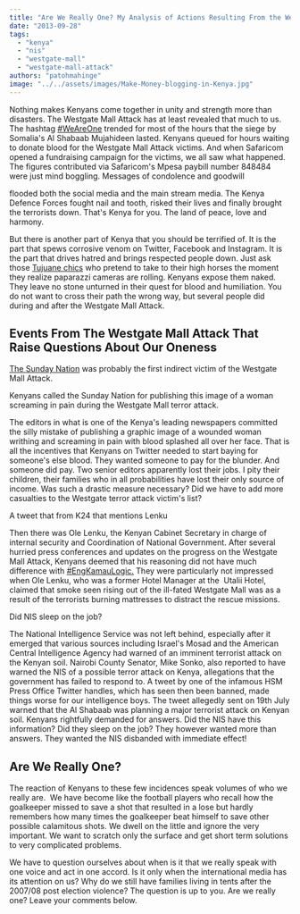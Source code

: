 ```yaml
---
title: "Are We Really One? My Analysis of Actions Resulting From the Westgate Mall Attack"
date: "2013-09-28"
tags: 
  - "kenya"
  - "nis"
  - "westgate-mall"
  - "westgate-mall-attack"
authors: "patohmahinge"
image: "../../assets/images/Make-Money-blogging-in-Kenya.jpg"
---
```


Nothing makes Kenyans come together in unity and strength more than disasters. The Westgate Mall Attack has at least revealed that much to us. The hashtag [#WeAreOne](https://mahinge.com/wp-content/uploads/2013/09/search?q=%23WeAreOne&src=tyah&f=realtime "Westgate Mall Attack") trended for most of the hours that the<!--more--> siege by Somalia's Al Shabaab Mujahideen lasted. Kenyans queued for hours waiting to donate blood for the Westgate Mall Attack victims. And when Safaricom opened a fundraising campaign for the victims, we all saw what happened. The figures contributed via Safaricom's Mpesa paybill number 848484 were just mind boggling. Messages of condolence and goodwill

flooded both the social media and the main stream media. The Kenya Defence Forces fought nail and tooth, risked their lives and finally brought the terrorists down. That's Kenya for you. The land of peace, love and harmony.

But there is another part of Kenya that you should be terrified of. It is the part that spews corrosive venom on Twitter, Facebook and Instagram. It is the part that drives hatred and brings respected people down. Just ask those [Tujuane chics](https://mahinge.com/wp-content/uploads/2013/09/-tujuane "Westgate Mall Attack") who pretend to take to their high horses the moment they realize paparazzi cameras are rolling. Kenyans expose them naked. They leave no stone unturned in their quest for blood and humiliation. You do not want to cross their path the wrong way, but several people did during and after the Westgate Mall Attack.

## Events From The Westgate Mall Attack That Raise Questions About Our Oneness

[The Sunday Nation](https://mahinge.com/wp-content/uploads/2013/09/www.nation.co.ke "Westgate Mall Attack") was probably the first indirect victim of the Westgate Mall Attack.

Kenyans called the Sunday Nation for publishing this image of a woman screaming in pain during the Westgate Mall terror attack.

The editors in what is one of the Kenya's leading newspapers committed the silly mistake of publishing a graphic image of a wounded woman writhing and screaming in pain with blood splashed all over her face. That is all the incentives that Kenyans on Twitter needed to start baying for someone's else blood. They wanted someone to pay for the blunder. And someone did pay. Two senior editors apparently lost their jobs. I pity their children, their families who in all probabilities have lost their only source of income. Was such a drastic measure necessary? Did we have to add more casualties to the Westgate terror attack victim's list?

A tweet that from K24 that mentions Lenku

Then there was Ole Lenku, the Kenyan Cabinet Secretary in charge of internal security and Coordination of National Government. After several hurried press conferences and updates on the progress on the Westgate Mall Attack, Kenyans deemed that his reasoning did not have much difference with [#EngKamauLogic.](https://mahinge.com/wp-content/uploads/2013/09/search?q=%23engkamaulogic&f=realtime "Westgate Mall Attack") They were particularly not impressed when Ole Lenku, who was a former Hotel Manager at the  Utalii Hotel, claimed that smoke seen rising out of the ill-fated Westgate Mall was as a result of the terrorists burning mattresses to distract the rescue missions.

Did NIS sleep on the job?

The National Intelligence Service was not left behind, especially after it emerged that various sources including Israel's Mosad and the American Central Intelligence Agency had warned of an imminent terrorist attack on the Kenyan soil. Nairobi County Senator, Mike Sonko, also reported to have warned the NIS of a possible terror attack on Kenya, allegations that the government has failed to respond to. A tweet by one of the infamous HSM Press Office Twitter handles, which has seen then been banned, made things worse for our intelligence boys. The tweet allegedly sent on 19th July warned that the Al Shabaab was planning a major terrorist attack on Kenyan soil. Kenyans rightfully demanded for answers. Did the NIS have this information? Did they sleep on the job? They however wanted more than answers. They wanted the NIS disbanded with immediate effect!

## Are We Really One?

The reaction of Kenyans to these few incidences speak volumes of who we really are.  We have become like the football players who recall how the goalkeeper missed to save a shot that resulted in a lose but hardly remembers how many times the goalkeeper beat himself to save other possible calamitous shots. We dwell on the little and ignore the very important. We want to scratch only the surface and get short term solutions to very complicated problems.

We have to question ourselves about when is it that we really speak with one voice and act in one accord. Is it only when the international media has its attention on us? Why do we still have families living in tents after the 2007/08 post election violence? The question is up to you. Are we really one? Leave your comments below.
